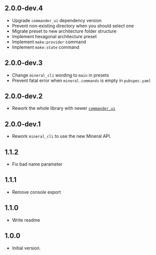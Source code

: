 ## 2.0.0-dev.4
- Upgrade `commander_ui` dependency version
- Prevent non-existing directory when you should select one
- Migrate preset to new architecture folder structure
- Implement hexagonal architecture preset
- Implement `make:provider` command
- Implement `make:state` command

## 2.0.0-dev.3
- Change `mineral_cli` wording to `main` in presets
- Prevent fatal error when `mineral.commands` is empty in `pubspec.yaml`

## 2.0.0-dev.2
- Rework the whole library with newer [`commander_ui`](https://pub.dev/packages/commander_ui)

## 2.0.0-dev.1

- Rework `mineral_cli` to use the new Mineral API.

## 1.1.2
- Fix bad name parameter

## 1.1.1
- Remove console export

## 1.1.0
- Write readme

## 1.0.0
- Initial version.
